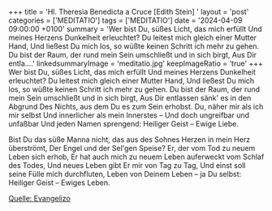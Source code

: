 +++
title = 'Hl. Theresia Benedicta a Cruce [Edith Stein]  '
layout = 'post'
categories = ['MEDITATIO']
tags = ['MEDITATIO']
date = '2024-04-09 09:00:00 +0100'
summary = 'Wer bist Du, süßes Licht, das mich erfüllt Und meines Herzens Dunkelheit erleuchtet? Du leitest mich gleich einer Mutter Hand, Und ließest Du mich los, so wüßte keinen Schritt ich mehr zu gehen. Du bist der Raum, der rund mein Sein umschließt und in sich birgt, Aus Dir entla....'
linkedsummaryImage = 'meditatio.jpg'
keepImageRatio = 'true'
+++
Wer bist Du, süßes Licht, das mich erfüllt
Und meines Herzens Dunkelheit erleuchtet?
Du leitest mich gleich einer Mutter Hand,
Und ließest Du mich los, so wüßte keinen Schritt ich mehr zu gehen.
Du bist der Raum, der rund mein Sein umschließt und in sich birgt,
Aus Dir entlassen sänk' es in den Abgrund 
Des Nichts, aus dem Du es zum Sein erhobst.<!--more-->
Du, näher mir als ich mir selbst
Und innerlicher als mein Innerstes –
Und doch ungreifbar und unfaßbar
Und jeden Namen sprengend:
Heiliger Geist – Ewige Liebe. 

Bist Du das süße Manna nicht,
das aus des Sohnes Herzen in mein Herz überströmt,
Der Engel und der Sel'gen Speise?
Er, der vom Tod zu neuem Leben sich erhob,
Er hat auch mich zu neuem Leben auferweckt
vom Schlaf  des Todes,
Und neues Leben gibt Er mir von Tag zu Tag,
Und einst soll seine Fülle mich durchfluten,
Leben von Deinem Leben – ja Du selbst:
Heiliger Geist – Ewiges Leben. 

[Quelle: Evangelizo](https://evangeliumtagfuertag.org/DE/gospel)
